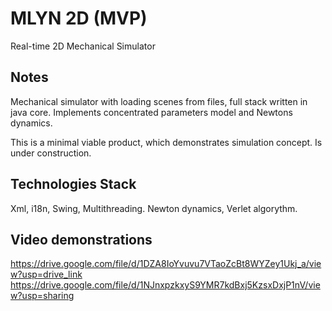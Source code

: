 # MLYN 2D (MVP)
Real-time 2D Mechanical Simulator

## Notes
Mechanical simulator with loading scenes from files, full stack written in java core. Implements concentrated parameters model and Newtons dynamics.

This is a minimal viable product, which demonstrates simulation concept. Is under construction.

## Technologies Stack
Xml, i18n, Swing, Multithreading.
Newton dynamics, Verlet algorythm.

## Video demonstrations
https://drive.google.com/file/d/1DZA8IoYvuvu7VTaoZcBt8WYZey1Ukj_a/view?usp=drive_link
https://drive.google.com/file/d/1NJnxpzkxyS9YMR7kdBxj5KzsxDxjP1nV/view?usp=sharing